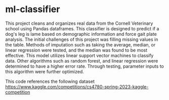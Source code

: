 # ml-classifier
This project cleans and organizes real data from the Cornell Veterinary school using Pandas dataframes. This classifier is designed to predict if a dog's leg is lame based on demographic information and force gait plate analysis. The initial challenges of this project was filling missing values in the table. Methods of imputation such as taking the average, median, or linear regression were tested, and the median was found to be most effective. This model utilizes linear support vector machines to classify data. Other algorithms such as random forest, and linear regression were determined to have a higher error rate. Through testing, parameter inputs to this algorithm were further optimized.

This code references the following dataset https://www.kaggle.com/competitions/cs4780-spring-2023-kaggle-competition
